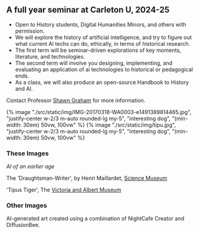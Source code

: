 ## A full year seminar at Carleton U, 2024-25

- Open to History students, Digital Humanities Minors, and others with permission.
- We will explore the history of artificial intelligence, and try to figure out what current AI techs can do, ethically, in terms of historical research.
- The first term will be seminar-driven explorations of key moments, literature, and technologies.
- The second term will involve you designing, implementing, and evaluating an application of ai technologies to historical or pedagogical ends.
- As a class, we will also produce an open-source Handbook to History and AI.

Contact Professor [Shawn Graham](https://shawngraham.github.io) for more information.

{% image "./src/static/img/IMG-20170318-WA0003-e1491389814465.jpg", "justify-center w-2/3 m-auto rounded-lg my-5", "interesting dog", "(min-width: 30em) 50vw, 100vw" %}
{% image "./src/static/img/tipu.jpg", "justify-center w-2/3 m-auto rounded-lg my-5", "interesting dog", "(min-width: 30em) 50vw, 100vw" %}

### These Images

_AI of an earlier age_

The 'Draughtsman-Writer', by Henri Maillardet, [Science Museum](https://blog.sciencemuseum.org.uk/introducing-the-draughtsman-writer-automaton/)

'Tipus Tiger', The [Victoria and Albert Museum](https://www.vam.ac.uk/articles/tipus-tiger)

### Other Images

AI-generated art created using a combination of NightCafe Creator and DiffusionBee.